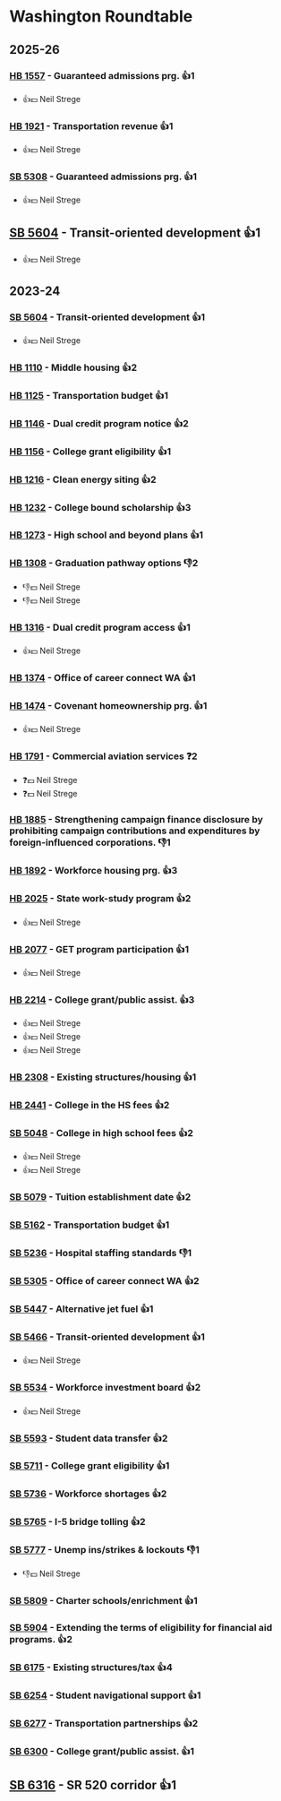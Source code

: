 # Washington Roundtable
## 2025-26

### [HB 1557](/bill/2025-26/hb/1557/) - Guaranteed admissions prg. 👍1  
* 👍💵 Neil Strege

### [HB 1921](/bill/2025-26/hb/1921/) - Transportation revenue 👍1  
* 👍💵 Neil Strege

### [SB 5308](/bill/2025-26/sb/5308/) - Guaranteed admissions prg. 👍1  
* 👍💵 Neil Strege

## [SB 5604](/bill/2025-26/sb/5604/) - Transit-oriented development 👍1  
* 👍💵 Neil Strege

## 2023-24

### [SB 5604](/bill/2023-24/sb/5604/) - Transit-oriented development 👍1  
* 👍💵 Neil Strege

### [HB 1110](/bill/2023-24/hb/1110/) - Middle housing 👍2  

### [HB 1125](/bill/2023-24/hb/1125/) - Transportation budget 👍1  

### [HB 1146](/bill/2023-24/hb/1146/) - Dual credit program notice 👍2  

### [HB 1156](/bill/2023-24/hb/1156/) - College grant eligibility 👍1  

### [HB 1216](/bill/2023-24/hb/1216/) - Clean energy siting 👍2  

### [HB 1232](/bill/2023-24/hb/1232/) - College bound scholarship 👍3  

### [HB 1273](/bill/2023-24/hb/1273/) - High school and beyond plans 👍1  

### [HB 1308](/bill/2023-24/hb/1308/) - Graduation pathway options  👎2 
* 👎💵 Neil Strege
* 👎💵 Neil Strege

### [HB 1316](/bill/2023-24/hb/1316/) - Dual credit program access 👍1  
* 👍💵 Neil Strege

### [HB 1374](/bill/2023-24/hb/1374/) - Office of career connect WA 👍1  

### [HB 1474](/bill/2023-24/hb/1474/) - Covenant homeownership prg. 👍1  
* 👍💵 Neil Strege

### [HB 1791](/bill/2023-24/hb/1791/) - Commercial aviation services   ❓2
* ❓💵 Neil Strege
* ❓💵 Neil Strege

### [HB 1885](/bill/2023-24/hb/1885/) - Strengthening campaign finance disclosure by prohibiting campaign contributions and expenditures by foreign-influenced corporations.  👎1 

### [HB 1892](/bill/2023-24/hb/1892/) - Workforce housing prg. 👍3  

### [HB 2025](/bill/2023-24/hb/2025/) - State work-study program 👍2  
* 👍💵 Neil Strege

### [HB 2077](/bill/2023-24/hb/2077/) - GET program participation 👍1  
* 👍💵 Neil Strege

### [HB 2214](/bill/2023-24/hb/2214/) - College grant/public assist. 👍3  
* 👍💵 Neil Strege
* 👍💵 Neil Strege
* 👍💵 Neil Strege

### [HB 2308](/bill/2023-24/hb/2308/) - Existing structures/housing 👍1  

### [HB 2441](/bill/2023-24/hb/2441/) - College in the HS fees 👍2  

### [SB 5048](/bill/2023-24/sb/5048/) - College in high school fees 👍2  
* 👍💵 Neil Strege
* 👍💵 Neil Strege

### [SB 5079](/bill/2023-24/sb/5079/) - Tuition establishment date 👍2  

### [SB 5162](/bill/2023-24/sb/5162/) - Transportation budget 👍1  

### [SB 5236](/bill/2023-24/sb/5236/) - Hospital staffing standards  👎1 

### [SB 5305](/bill/2023-24/sb/5305/) - Office of career connect WA 👍2  

### [SB 5447](/bill/2023-24/sb/5447/) - Alternative jet fuel 👍1  

### [SB 5466](/bill/2023-24/sb/5466/) - Transit-oriented development 👍1  
* 👍💵 Neil Strege

### [SB 5534](/bill/2023-24/sb/5534/) - Workforce investment board 👍2  
* 👍💵 Neil Strege

### [SB 5593](/bill/2023-24/sb/5593/) - Student data transfer 👍2  

### [SB 5711](/bill/2023-24/sb/5711/) - College grant eligibility 👍1  

### [SB 5736](/bill/2023-24/sb/5736/) - Workforce shortages 👍2  

### [SB 5765](/bill/2023-24/sb/5765/) - I-5 bridge tolling 👍2  

### [SB 5777](/bill/2023-24/sb/5777/) - Unemp ins/strikes & lockouts  👎1 
* 👎💵 Neil Strege

### [SB 5809](/bill/2023-24/sb/5809/) - Charter schools/enrichment 👍1  

### [SB 5904](/bill/2023-24/sb/5904/) - Extending the terms of eligibility for financial aid programs. 👍2  

### [SB 6175](/bill/2023-24/sb/6175/) - Existing structures/tax 👍4  

### [SB 6254](/bill/2023-24/sb/6254/) - Student navigational support 👍1  

### [SB 6277](/bill/2023-24/sb/6277/) - Transportation partnerships 👍2  

### [SB 6300](/bill/2023-24/sb/6300/) - College grant/public assist. 👍1  

## [SB 6316](/bill/2023-24/sb/6316/) - SR 520 corridor 👍1  
